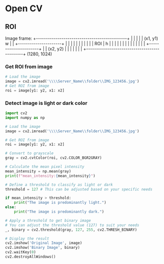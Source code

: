 # Open CV

## ROI

Image frame:
+----------------------------------------------+
|                                              |
|                                              |
|  (x1, y1)        w                           |
|         +----------------------+             |
|         |                      |             |
|         |                      |             |
|         |         ROI          | h           |
|         |                      |             |
|         |                      |             |
|         |                      |             |
|         +----------------------+             |
|                                (x2, y2)      |
|                                              |
|                                              |
|                                              |
+----------------------------------------------+
                                               (1280, 1024)

### Get ROI from image

```py
# Load the image
image = cv2.imread('\\\\Server_Name\\folder\\IMG_123456.jpg')
# Get ROI from image
roi = image[y1: y2, x1: x2]
```

### Detect image is light or dark color

```py
import cv2
import numpy as np

# Load the image
image = cv2.imread('\\\\Server_Name\\folder\\IMG_123456.jpg')

# Get ROI from image
roi = image[y1: y2, x1: x2]

# Convert to grayscale
gray = cv2.cvtColor(roi, cv2.COLOR_BGR2GRAY)

# Calculate the mean pixel intensity 
mean_intensity = np.mean(gray)
print(f"mean_intensity:{mean_intensity}")

# Define a threshold to classify as light or dark
threshold = 127 # This can be adjusted based on your specific needs

if mean_intensity > threshold:
    print("The image is predominantly light.")
else:
    print("The image is predominantly dark.")

# Apply a threshold to get binary image
# You can adjust the threshold value (127) to suit your needs
_, binary = cv2.threshold(gray, 127, 255, cv2.THRESH_BINARY)

# Display the result
cv2.imshow('Original Image', image)
cv2.imshow('Binary Image', binary)
cv2.waitKey(0)
cv2.destroyAllWindows()
```
